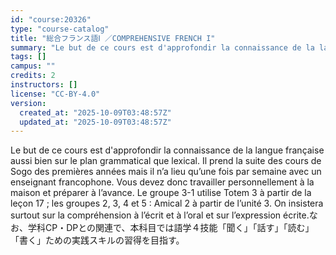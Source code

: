 ```yaml
---
id: "course:20326"
type: "course-catalog"
title: "総合フランス語Ⅰ ／COMPREHENSIVE FRENCH I"
summary: "Le but de ce cours est d'approfondir la connaissance de la langue française aussi bien sur le plan grammatical que lexic…"
tags: []
campus: ""
credits: 2
instructors: []
license: "CC-BY-4.0"
version:
  created_at: "2025-10-09T03:48:57Z"
  updated_at: "2025-10-09T03:48:57Z"
---
```

Le but de ce cours est d'approfondir la connaissance de la langue française aussi bien sur le plan grammatical que lexical. Il prend la suite des cours de Sogo des premières années mais il n’a lieu qu’une fois par semaine avec un enseignant francophone. Vous devez donc travailler personnellement à la maison et préparer à l’avance. Le groupe 3-1 utilise Totem 3 à partir de la leçon 17 ; les groupes 2, 3, 4 et 5 : Amical 2 à partir de l’unité 3. On insistera surtout sur la compréhension à l’écrit et à l’oral et sur l’expression écrite.なお、学科CP・DPとの関連で、本科目では語学４技能「聞く」「話す」「読む」「書く」ための実践スキルの習得を目指す。
